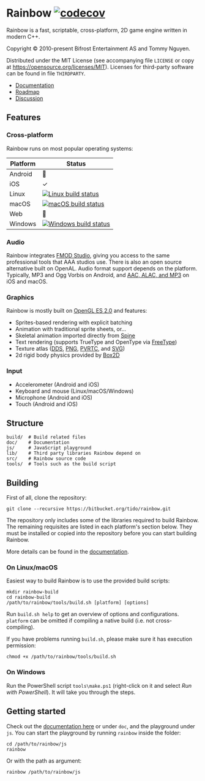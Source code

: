 # Rainbow [![codecov](https://codecov.io/gh/tn0502/rainbow/branch/master/graph/badge.svg)](https://codecov.io/gh/tn0502/rainbow)

Rainbow is a fast, scriptable, cross-platform, 2D game engine written in modern
C++.

Copyright &copy; 2010-present Bifrost Entertainment AS and Tommy Nguyen.

Distributed under the MIT License (see accompanying file `LICENSE` or copy at
https://opensource.org/licenses/MIT). Licenses for third-party software can be
found in file `THIRDPARTY`.

- [Documentation](https://tido.bitbucket.io/rainbow/)
- [Roadmap](https://trello.com/b/r2TqudY6/rainbow)
- [Discussion](https://groups.google.com/forum/#!forum/rainbow-tech)

## Features

### Cross-platform

Rainbow runs on most popular operating systems:

| Platform | Status |
|----------|--------|
| Android  | 🚧     |
| iOS      | ✓      |
| Linux    | [![Linux build status](https://travis-ci.org/tn0502/rainbow.svg?branch=master)](https://travis-ci.org/tn0502/rainbow) |
| macOS    | [![macOS build status](https://doozer.io/badge/tn0502/rainbow/buildstatus/master)](https://doozer.io/tn0502/rainbow) |
| Web      | 🚧     |
| Windows  | [![Windows build status](https://ci.appveyor.com/api/projects/status/oajtxwu9d9lrayk0/branch/master?svg=true)](https://ci.appveyor.com/project/Tommy/rainbow/branch/master) |

### Audio

Rainbow integrates [FMOD Studio](https://www.fmod.org/), giving you access to
the same professional tools that AAA studios use. There is also an open source
alternative built on OpenAL. Audio format support depends on the platform.
Typically, MP3 and Ogg Vorbis on Android, and
[AAC, ALAC, and MP3](https://developer.apple.com/library/ios/documentation/AudioVideo/Conceptual/MultimediaPG/UsingAudio/UsingAudio.html#//apple_ref/doc/uid/TP40009767-CH2-SW33)
on iOS and macOS.

### Graphics

Rainbow is mostly built on
[OpenGL ES 2.0](https://www.khronos.org/opengles/2_X/) and features:

- Sprites-based rendering with explicit batching
- Animation with traditional sprite sheets, or…
- Skeletal animation imported directly from
  [Spine](http://esotericsoftware.com/)
- Text rendering (supports TrueType and OpenType via
  [FreeType](https://freetype.org/))
- Texture atlas
  ([DDS](https://msdn.microsoft.com/en-us/library/windows/desktop/bb943991(v=vs.85).aspx),
   [PNG](http://libpng.org/pub/png/libpng.html),
   [PVRTC](https://community.imgtec.com/developers/powervr/tools/pvrtextool/),
   and [SVG](https://www.w3.org/Graphics/SVG/))
- 2d rigid body physics provided by [Box2D](http://box2d.org/)

### Input

- Accelerometer (Android and iOS)
- Keyboard and mouse (Linux/macOS/Windows)
- Microphone (Android and iOS)
- Touch (Android and iOS)

## Structure

	build/  # Build related files
	doc/    # Documentation
	js/     # JavaScript playground
	lib/    # Third party libraries Rainbow depend on
	src/    # Rainbow source code
	tools/  # Tools such as the build script

## Building

First of all, clone the repository:

	git clone --recursive https://bitbucket.org/tido/rainbow.git

The repository only includes some of the libraries required to build Rainbow.
The remaining requisites are listed in each platform's section below. They must
be installed or copied into the repository before you can start building
Rainbow.

More details can be found in the
[documentation](https://tido.bitbucket.io/rainbow/#building-rainbow-for-pc).

### On Linux/macOS

Easiest way to build Rainbow is to use the provided build scripts:

	mkdir rainbow-build
	cd rainbow-build
	/path/to/rainbow/tools/build.sh [platform] [options]

Run `build.sh help` to get an overview of options and configurations. `platform`
can be omitted if compiling a native build (i.e. not cross-compiling).

If you have problems running `build.sh`, please make sure it has execution
permission:

	chmod +x /path/to/rainbow/tools/build.sh

### On Windows

Run the PowerShell script `tools\make.ps1` (right-click on it and select
_Run with PowerShell_). It will take you through the steps.

## Getting started

Check out the [documentation here](https://tido.bitbucket.io/rainbow/) or under
`doc`, and the playground under `js`. You can start the playground by running
`rainbow` inside the folder:

	cd /path/to/rainbow/js
	rainbow

Or with the path as argument:

	rainbow /path/to/rainbow/js
